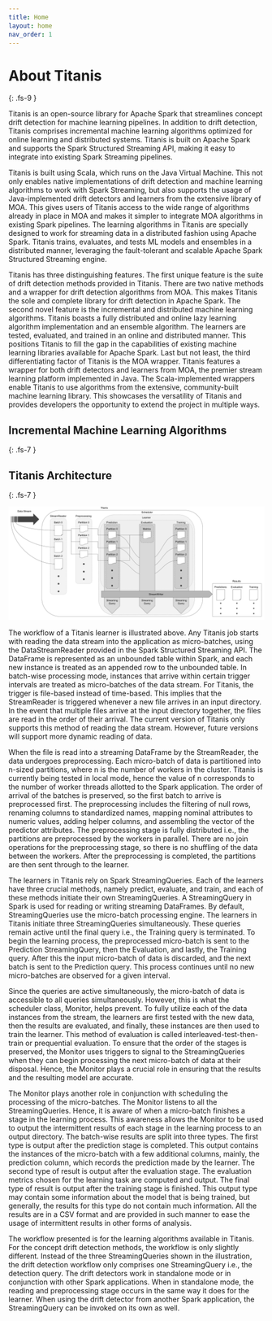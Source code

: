 ```yaml
---
title: Home
layout: home
nav_order: 1
---
```


# About Titanis
{: .fs-9 }

Titanis is an open-source library for Apache Spark that streamlines concept drift detection for machine learning pipelines. In addition to drift detection, Titanis comprises incremental machine learning algorithms optimized for online learning and distributed systems. Titanis is built on Apache Spark and supports the Spark Structured Streaming API, making it easy to integrate into existing Spark Streaming pipelines.

Titanis is built using Scala, which runs on the Java Virtual Machine. This not only enables native implementations of drift detection and machine learning algorithms to work with Spark Streaming, but also supports the usage of Java-implemented drift detectors and learners from the extensive library of MOA. This gives users of Titanis access to the wide range of algorithms already in place in MOA and makes it simpler to integrate MOA algorithms in existing Spark pipelines. The learning algorithms in Titanis are specially designed to work for streaming data in a distributed fashion using Apache Spark. Titanis trains, evaluates, and tests ML models and ensembles in a distributed manner, leveraging the fault-tolerant and scalable Apache Spark Structured Streaming engine.

Titanis has three distinguishing features. The first unique feature is the suite of drift detection methods provided in Titanis. There are two native methods and a wrapper for drift detection algorithms from MOA. This makes Titanis the sole and complete library for drift detection in Apache Spark. The second novel feature is the incremental and distributed machine learning algorithms. Titanis boasts a fully distributed and online lazy learning algorithm implementation and an ensemble algorithm. The learners are tested, evaluated, and trained in an online and distributed manner. This positions Titanis to fill the gap in the capabilities of existing machine learning libraries available for Apache Spark. Last but not least, the third differentiating factor of Titanis is the MOA wrapper. Titanis features a wrapper for both drift detectors and learners from MOA, the premier stream learning platform implemented in Java. The Scala-implemented wrappers enable Titanis to use algorithms from the extensive, community-built machine learning library. This showcases the versatility of Titanis and provides developers the opportunity to extend the project in multiple ways.

## Incremental Machine Learning Algorithms
{: .fs-7 }

## Titanis Architecture
{: .fs-7 }

![Titanis Workflow](./assets/Titanis%20Job%20Cycle.svg "Workflow of a Titanis learner")

The workflow of a Titanis learner is illustrated above. Any Titanis job starts with reading the data stream into the application as micro-batches, using the DataStreamReader provided in the Spark Structured Streaming API. The DataFrame is represented as an unbounded table within Spark, and each new instance is treated as an appended row to the unbounded table. In batch-wise processing mode, instances that arrive within certain trigger intervals are treated as micro-batches of the data stream. For Titanis, the trigger is file-based instead of time-based. This implies that the StreamReader is triggered whenever a new file arrives in an input directory. In the event that multiple files arrive at the input directory together, the files are read in the order of their arrival. The current version of Titanis only supports this method of reading the data stream. However, future versions will support more dynamic reading of data. 

When the file is read into a streaming DataFrame by the StreamReader, the data undergoes preprocessing. Each micro-batch of data is partitioned into n-sized partitions, where n is the number of workers in the cluster. Titanis is currently being tested in local mode, hence the value of n corresponds to the number of worker threads allotted to the Spark application. The order of arrival of the batches is preserved, so the first batch to arrive is preprocessed first. The preprocessing includes the filtering of null rows, renaming columns to standardized names, mapping nominal attributes to numeric values, adding helper columns, and assembling the vector of the predictor attributes. The preprocessing stage is fully distributed i.e., the partitions are preprocessed by the workers in parallel. There are no join operations for the preprocessing stage, so there is no shuffling of the data between the workers. After the preprocessing is completed, the partitions are then sent through to the learner.

The learners in Titanis rely on Spark StreamingQueries. Each of the learners have three crucial methods, namely predict, evaluate, and train, and each of these methods initiate their own StreamingQueries. A StreamingQuery in Spark is used for reading or writing streaming DataFrames. By default, StreamingQueries use the micro-batch processing engine. The learners in Titanis initiate three StreamingQueries simultaneously. These queries remain active until the final query i.e., the Training query is terminated. To begin the learning process, the preprocessed micro-batch is sent to the Prediction StreamingQuery, then the Evaluation, and lastly, the Training query. After this the input micro-batch of data is discarded, and the next batch is sent to the Prediction query. This process continues until no new micro-batches are observed for a given interval.

Since the queries are active simultaneously, the micro-batch of data is accessible to all queries simultaneously. However, this is what the scheduler class, Monitor, helps prevent. To fully utilize each of the data instances from the stream, the learners are first tested with the new data, then the results are evaluated, and finally, these instances are then used to train the learner. This method of evaluation is called interleaved-test-then-train or prequential evaluation. To ensure that the order of the stages is preserved, the Monitor uses triggers to signal to the StreamingQueries when they can begin processing the next micro-batch of data at their disposal. Hence, the Monitor plays a crucial role in ensuring that the results and the resulting model are accurate.

The Monitor plays another role in conjunction with scheduling the processing of the micro-batches. The Monitor listens to all the StreamingQueries. Hence, it is aware of when a micro-batch finishes a stage in the learning process. This awareness allows the Monitor to be used to output the intermittent results of each stage in the learning process to an output directory. The batch-wise results are split into three types. The first type is output after the prediction stage is completed. This output contains the instances of the micro-batch with a few additional columns, mainly, the prediction column, which records the prediction made by the learner. The second type of result is output after the evaluation stage. The evaluation metrics chosen for the learning task are computed and output. The final type of result is output after the training stage is finished. This output type may contain some information about the model that is being trained, but generally, the results for this type do not contain much information. All the results are in a CSV format and are provided in such manner to ease the usage of intermittent results in other forms of analysis.

The workflow presented is for the learning algorithms available in Titanis. For the concept drift detection methods, the workflow is only slightly different. Instead of the three StreamingQueries shown in the illustration, the drift detection workflow only comprises one StreamingQuery i.e., the detection query. The drift detectors work in standalone mode or in conjunction with other Spark applications. When in standalone mode, the reading and preprocessing stage occurs in the same way it does for the learner. When using the drift detector from another Spark application, the StreamingQuery can be invoked on its own as well.
